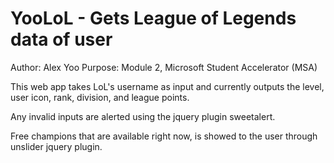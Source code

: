# YooLoL - Gets League of Legends data of user
Author: Alex Yoo
Purpose: Module 2, Microsoft Student Accelerator (MSA)

This web app takes LoL's username as input and currently outputs the level, user icon, rank, division, and league points.

Any invalid inputs are alerted using the jquery plugin sweetalert.

Free champions that are available right now, is showed to the user through unslider jquery plugin.
